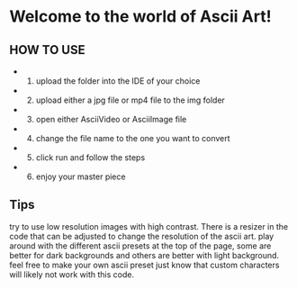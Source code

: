 # Welcome to the world of Ascii Art!

## HOW TO USE
* 1. upload the folder into the IDE of your choice
* 2. upload either a jpg file or mp4 file to the img folder
* 3. open either AsciiVideo or AsciiImage file
* 4. change the file name to the one you want to convert 
* 5. click run and follow the steps
* 6. enjoy your master piece

## Tips
try to use low resolution images with high contrast. There is a resizer in the code that can be adjusted to change the resolution of the ascii art. 
play around with the different ascii presets at the top of the page, some are better for dark backgrounds and others are better with light background.
feel free to make your own ascii preset just know that custom characters will likely not work with this code. 

